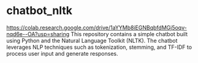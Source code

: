 # chatbot_nltk
https://colab.research.google.com/drive/1aYYMb8iEGNBqbfdMGj5oqv-nqd6e--OA?usp=sharing
This repository contains a simple chatbot built using Python and the Natural Language Toolkit (NLTK). The chatbot leverages NLP techniques such as tokenization, stemming, and TF-IDF to process user input and generate responses.

